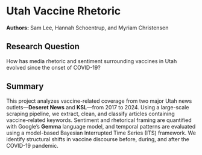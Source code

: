 # Utah Vaccine Rhetoric

**Authors:** Sam Lee, Hannah Schoentrup, and Myriam Christensen  

## Research Question
How has media rhetoric and sentiment surrounding vaccines in Utah evolved since the onset of COVID-19?

## Summary
This project analyzes vaccine-related coverage from two major Utah news outlets—**Deseret News** and **KSL**—from 2017 to 2024. Using a large-scale scraping pipeline, we extract, clean, and classify articles containing vaccine-related keywords. Sentiment and rhetorical framing are quantified with Google’s **Gemma** language model, and temporal patterns are evaluated using a model-based Bayesian Interrupted Time Series (ITS) framework. We identify structural shifts in vaccine discourse before, during, and after the COVID-19 pandemic.
